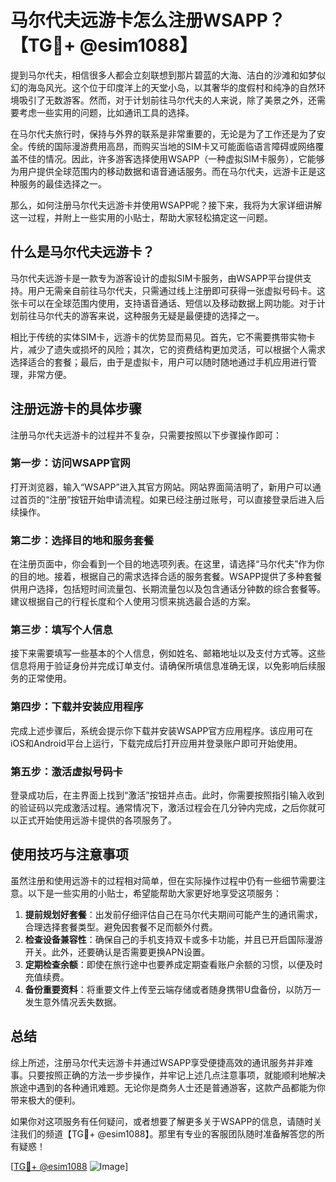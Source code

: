 # 马尔代夫远游卡怎么注册WSAPP？【TG💪+ @esim1088】

提到马尔代夫，相信很多人都会立刻联想到那片碧蓝的大海、洁白的沙滩和如梦似幻的海岛风光。这个位于印度洋上的天堂小岛，以其奢华的度假村和纯净的自然环境吸引了无数游客。然而，对于计划前往马尔代夫的人来说，除了美景之外，还需要考虑一些实用的问题，比如通讯工具的选择。

在马尔代夫旅行时，保持与外界的联系是非常重要的，无论是为了工作还是为了安全。传统的国际漫游费用高昂，而购买当地的SIM卡又可能面临语言障碍或网络覆盖不佳的情况。因此，许多游客选择使用WSAPP（一种虚拟SIM卡服务），它能够为用户提供全球范围内的移动数据和语音通话服务。而在马尔代夫，远游卡正是这种服务的最佳选择之一。

那么，如何注册马尔代夫远游卡并使用WSAPP呢？接下来，我将为大家详细讲解这一过程，并附上一些实用的小贴士，帮助大家轻松搞定这一问题。

## 什么是马尔代夫远游卡？

马尔代夫远游卡是一款专为游客设计的虚拟SIM卡服务，由WSAPP平台提供支持。用户无需亲自前往马尔代夫，只需通过线上注册即可获得一张虚拟号码卡。这张卡可以在全球范围内使用，支持语音通话、短信以及移动数据上网功能。对于计划前往马尔代夫的游客来说，这种服务无疑是最便捷的选择之一。

相比于传统的实体SIM卡，远游卡的优势显而易见。首先，它不需要携带实物卡片，减少了遗失或损坏的风险；其次，它的资费结构更加灵活，可以根据个人需求选择适合的套餐；最后，由于是虚拟卡，用户可以随时随地通过手机应用进行管理，非常方便。

## 注册远游卡的具体步骤

注册马尔代夫远游卡的过程并不复杂，只需要按照以下步骤操作即可：

### 第一步：访问WSAPP官网

打开浏览器，输入“WSAPP”进入其官方网站。网站界面简洁明了，新用户可以通过首页的“注册”按钮开始申请流程。如果已经注册过账号，可以直接登录后进入后续操作。

### 第二步：选择目的地和服务套餐

在注册页面中，你会看到一个目的地选项列表。在这里，请选择“马尔代夫”作为你的目的地。接着，根据自己的需求选择合适的服务套餐。WSAPP提供了多种套餐供用户选择，包括短时间流量包、长期流量包以及包含通话分钟数的综合套餐等。建议根据自己的行程长度和个人使用习惯来挑选最合适的方案。

### 第三步：填写个人信息

接下来需要填写一些基本的个人信息，例如姓名、邮箱地址以及支付方式等。这些信息将用于验证身份并完成订单支付。请确保所填信息准确无误，以免影响后续服务的正常使用。

### 第四步：下载并安装应用程序

完成上述步骤后，系统会提示你下载并安装WSAPP官方应用程序。该应用可在iOS和Android平台上运行，下载完成后打开应用并登录账户即可开始使用。

### 第五步：激活虚拟号码卡

登录成功后，在主界面上找到“激活”按钮并点击。此时，你需要按照指引输入收到的验证码以完成激活过程。通常情况下，激活过程会在几分钟内完成，之后你就可以正式开始使用远游卡提供的各项服务了。

## 使用技巧与注意事项

虽然注册和使用远游卡的过程相对简单，但在实际操作过程中仍有一些细节需要注意。以下是一些实用的小贴士，希望能帮助大家更好地享受这项服务：

1. **提前规划好套餐**：出发前仔细评估自己在马尔代夫期间可能产生的通讯需求，合理选择套餐类型。避免因套餐不足而额外付费。
2. **检查设备兼容性**：确保自己的手机支持双卡或多卡功能，并且已开启国际漫游开关。此外，还要确认是否需要更换APN设置。
3. **定期检查余额**：即使在旅行途中也要养成定期查看账户余额的习惯，以便及时充值续费。
4. **备份重要资料**：将重要文件上传至云端存储或者随身携带U盘备份，以防万一发生意外情况丢失数据。

## 总结

综上所述，注册马尔代夫远游卡并通过WSAPP享受便捷高效的通讯服务并非难事。只要按照正确的方法一步步操作，并牢记上述几点注意事项，就能顺利地解决旅途中遇到的各种通讯难题。无论你是商务人士还是普通游客，这款产品都能为你带来极大的便利。

如果你对这项服务有任何疑问，或者想要了解更多关于WSAPP的信息，请随时关注我们的频道【TG💪+ @esim1088】。那里有专业的客服团队随时准备解答您的所有疑惑！

[[TG💪+ @esim1088](https://t.me/s/esim1088) ![Image](https://i.postimg.cc/4NQfJmqS/Snipaste-2025-05-13-00-14-12.png)]